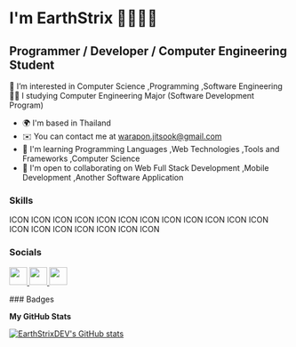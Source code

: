 # I'm EarthStrix 🤖🐶👨‍💻
Programmer / Developer / Computer Engineering Student
-----------------------------------------------------

👀 I’m interested in Computer Science ,Programming ,Software Engineering 👨‍🎓 I studying Computer Engineering Major (Software Development Program)

* 🌍  I'm based in Thailand
* ✉️  You can contact me at [warapon.jitsook@gmail.com](mailto:warapon.jitsook@gmail.com)
* 🧠  I'm learning Programming Languages ,Web Technologies ,Tools and Frameworks ,Computer Science
* 🤝  I'm open to collaborating on Web Full Stack Development ,Mobile Development ,Another Software Application

### Skills

<p align="left">
ICON ICON ICON ICON ICON ICON ICON ICON ICON ICON ICON ICON ICON ICON ICON ICON ICON ICON ICON
</p>

### Socials

<p align="left"> <a href="https://www.facebook.com/EarthX99/" target="_blank" rel="noreferrer"> <picture> <source media="(prefers-color-scheme: dark)" srcset="undefined" /> <source media="(prefers-color-scheme: light)" srcset="https://raw.githubusercontent.com/danielcranney/readme-generator/main/public/icons/socials/facebook.svg" /> <img src="https://raw.githubusercontent.com/danielcranney/readme-generator/main/public/icons/socials/facebook.svg" width="32" height="32" /> </picture> </a> <a href="https://www.github.com/EarthStrixDEV" target="_blank" rel="noreferrer"> <picture> <source media="(prefers-color-scheme: dark)" srcset="https://raw.githubusercontent.com/danielcranney/readme-generator/main/public/icons/socials/github-dark.svg" /> <source media="(prefers-color-scheme: light)" srcset="https://raw.githubusercontent.com/danielcranney/readme-generator/main/public/icons/socials/github.svg" /> <img src="https://raw.githubusercontent.com/danielcranney/readme-generator/main/public/icons/socials/github.svg" width="32" height="32" /> </picture> </a> <a href="http://www.instagram.com/earthstrix_" target="_blank" rel="noreferrer"> <picture> <source media="(prefers-color-scheme: dark)" srcset="undefined" /> <source media="(prefers-color-scheme: light)" srcset="https://raw.githubusercontent.com/danielcranney/readme-generator/main/public/icons/socials/instagram.svg" /> <img src="https://raw.githubusercontent.com/danielcranney/readme-generator/main/public/icons/socials/instagram.svg" width="32" height="32" /> </picture> </a></p>
### Badges

<b>My GitHub Stats</b>

<a href="http://www.github.com/EarthStrixDEV"><img src="https://github-readme-stats.vercel.app/api?username=EarthStrixDEV&show_icons=true&hide=&count_private=true&title_color=0891b2&text_color=ffffff&icon_color=0891b2&bg_color=1c1917&hide_border=true&show_icons=true" alt="EarthStrixDEV's GitHub stats" /></a>
